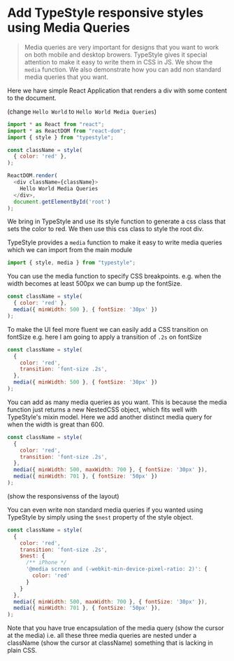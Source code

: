 # Add TypeStyle responsive styles using Media Queries
> Media queries are very important for designs that you want to work on both mobile and desktop browers. TypeStyle gives it special attention to make it easy to write them in CSS in JS. We show the `media` function. We also demonstrate how you can add non standard media queries that you want.

Here we have simple React Application that renders a div with some content to the document.

(change `Hello World` to `Hello World Media Queries`)
```js
import * as React from "react";
import * as ReactDOM from "react-dom";
import { style } from "typestyle";

const className = style(
  { color: 'red' },
);

ReactDOM.render(
  <div className={className}>
    Hello World Media Queries
  </div>,
  document.getElementById('root')
);
```

We bring in TypeStyle and use its style function to generate a css class that sets the color to red. We then use this css class to style the root div.

TypeStyle provides a `media` function to make it easy to write media queries which we can import from the main module

```js
import { style, media } from "typestyle";
```

You can use the media function to specify CSS breakpoints. e.g. when the width becomes at least 500px we can bump up the fontSize.

```js
const className = style(
  { color: 'red' },
  media({ minWidth: 500 }, { fontSize: '30px' })
);
```

To make the UI feel more fluent we can easily add a CSS transition on fontSize e.g. here I am going to apply a transition of `.2s` on fontSize

```js
const className = style(
  {
    color: 'red',
    transition: 'font-size .2s',
  },
  media({ minWidth: 500 }, { fontSize: '30px' })
);
```

You can add as many media queries as you want. This is because the media function just returns a new NestedCSS object, which fits well with TypeStyle's mixin model. Here we add another distinct media query for when the width is great than 600.

```js
const className = style(
  {
    color: 'red',
    transition: 'font-size .2s',
  },
  media({ minWidth: 500, maxWidth: 700 }, { fontSize: '30px' }),
  media({ minWidth: 701 }, { fontSize: '50px' })
);
```

(show the responsivenss of the layout)

You can even write non standard media queries if you wanted using TypeStyle by simply using the `$nest` property of the style object.

```js
const className = style(
  {
    color: 'red',
    transition: 'font-size .2s',
    $nest: {
      /** iPhone */
      '@media screen and (-webkit-min-device-pixel-ratio: 2)': {
        color: 'red'
      }
    }
  },
  media({ minWidth: 500, maxWidth: 700 }, { fontSize: '30px' }),
  media({ minWidth: 701 }, { fontSize: '50px' }),
);
```

Note that you have true encapsulation of the media query (show the cursor at the media) i.e. all these three media queries are nested under a className (show the cursor at className) something that is lacking in plain CSS.
